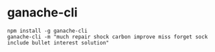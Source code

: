 # ganache-cli

```shell
npm install -g ganache-cli
ganache-cli -m "much repair shock carbon improve miss forget sock include bullet interest solution"
```
